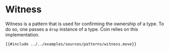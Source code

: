 # Witness

Witness is a pattern that is used for confirming the ownership of a type. To do so, one passes a `drop` instance of a type. Coin relies on this implementation.

```move
{{#include ../../examples/sources/patterns/witness.move}}
```
